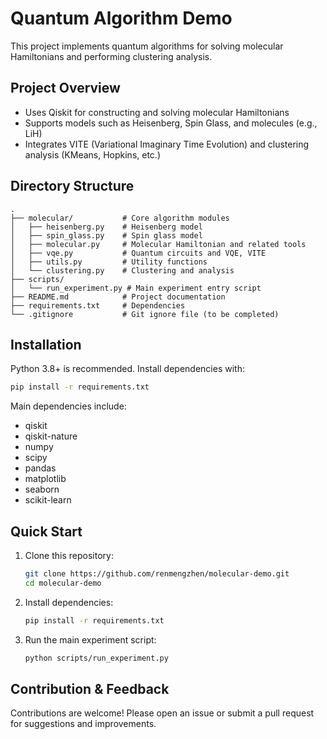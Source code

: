 # Quantum Algorithm Demo

This project implements quantum algorithms for solving molecular Hamiltonians and performing clustering analysis.

## Project Overview
- Uses Qiskit for constructing and solving molecular Hamiltonians
- Supports models such as Heisenberg, Spin Glass, and molecules (e.g., LiH)
- Integrates VITE (Variational Imaginary Time Evolution) and clustering analysis (KMeans, Hopkins, etc.)

## Directory Structure
```
.
├── molecular/           # Core algorithm modules
│   ├── heisenberg.py    # Heisenberg model
│   ├── spin_glass.py    # Spin glass model
│   ├── molecular.py     # Molecular Hamiltonian and related tools
│   ├── vqe.py           # Quantum circuits and VQE, VITE
│   ├── utils.py         # Utility functions
│   └── clustering.py    # Clustering and analysis
├── scripts/
│   └── run_experiment.py # Main experiment entry script
├── README.md            # Project documentation
├── requirements.txt     # Dependencies 
└── .gitignore           # Git ignore file (to be completed)
```

## Installation
Python 3.8+ is recommended. Install dependencies with:

```sh
pip install -r requirements.txt
```

Main dependencies include:
- qiskit
- qiskit-nature
- numpy
- scipy
- pandas
- matplotlib
- seaborn
- scikit-learn

## Quick Start
1. Clone this repository:
   ```sh
   git clone https://github.com/renmengzhen/molecular-demo.git
   cd molecular-demo
   ```
2. Install dependencies:
   ```sh
   pip install -r requirements.txt
   ```
3. Run the main experiment script:
   ```sh
   python scripts/run_experiment.py
   ```

## Contribution & Feedback
Contributions are welcome! Please open an issue or submit a pull request for suggestions and improvements.
